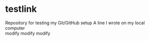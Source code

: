 # testlink
Repository for testing my Git/GitHub setup
A line I wrote on my local computer  
modify
modify
modify